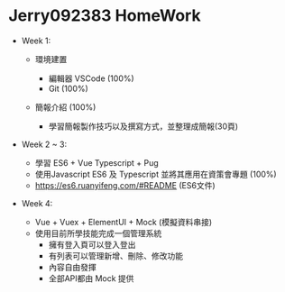 # Jerry092383 HomeWork

* Week 1:

    - 環境建置
      - 編輯器 VSCode (100%)
      - Git (100%)

    - 簡報介紹 (100%)
      - 學習簡報製作技巧以及撰寫方式，並整理成簡報(30頁)

* Week 2 ~ 3:

    - 學習 ES6 + Vue Typescript + Pug
    - 使用Javascript ES6 及 Typescript 並將其應用在資策會專題 (100%)
    - https://es6.ruanyifeng.com/#README (ES6文件)

* Week 4:

    - Vue + Vuex + ElementUI + Mock (模擬資料串接)
    - 使用目前所學技能完成一個管理系統
      - 擁有登入頁可以登入登出
      - 有列表可以管理新增、刪除、修改功能
      - 內容自由發揮
      - 全部API都由 Mock 提供